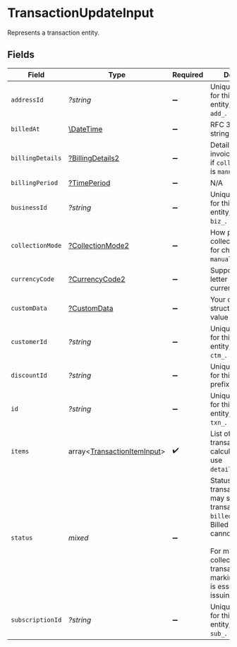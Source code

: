 # TransactionUpdateInput

Represents a transaction entity.


## Fields

| Field                                                                                                                                                                                                                | Type                                                                                                                                                                                                                 | Required                                                                                                                                                                                                             | Description                                                                                                                                                                                                          | Example                                                                                                                                                                                                              |
| -------------------------------------------------------------------------------------------------------------------------------------------------------------------------------------------------------------------- | -------------------------------------------------------------------------------------------------------------------------------------------------------------------------------------------------------------------- | -------------------------------------------------------------------------------------------------------------------------------------------------------------------------------------------------------------------- | -------------------------------------------------------------------------------------------------------------------------------------------------------------------------------------------------------------------- | -------------------------------------------------------------------------------------------------------------------------------------------------------------------------------------------------------------------- |
| `addressId`                                                                                                                                                                                                          | *?string*                                                                                                                                                                                                            | :heavy_minus_sign:                                                                                                                                                                                                   | Unique Paddle ID for this address entity, prefixed with `add_`.                                                                                                                                                      | add_01gm302t81w94gyjpjpqypkzkf                                                                                                                                                                                       |
| `billedAt`                                                                                                                                                                                                           | [\DateTime](https://www.php.net/manual/en/class.datetime.php)                                                                                                                                                        | :heavy_minus_sign:                                                                                                                                                                                                   | RFC 3339 datetime string.                                                                                                                                                                                            | 2024-10-12T07:20:50.52Z                                                                                                                                                                                              |
| `billingDetails`                                                                                                                                                                                                     | [?BillingDetails2](../../models/shared/BillingDetails2.md)                                                                                                                                                           | :heavy_minus_sign:                                                                                                                                                                                                   | Details for invoicing. Required if `collection_mode` is `manual`.                                                                                                                                                    |                                                                                                                                                                                                                      |
| `billingPeriod`                                                                                                                                                                                                      | [?TimePeriod](../../models/shared/TimePeriod.md)                                                                                                                                                                     | :heavy_minus_sign:                                                                                                                                                                                                   | N/A                                                                                                                                                                                                                  |                                                                                                                                                                                                                      |
| `businessId`                                                                                                                                                                                                         | *?string*                                                                                                                                                                                                            | :heavy_minus_sign:                                                                                                                                                                                                   | Unique Paddle ID for this business entity, prefixed with `biz_`.                                                                                                                                                     | biz_01grrebrzaee2qj2fqqhmcyzaj                                                                                                                                                                                       |
| `collectionMode`                                                                                                                                                                                                     | [?CollectionMode2](../../models/shared/CollectionMode2.md)                                                                                                                                                           | :heavy_minus_sign:                                                                                                                                                                                                   | How payment is collected. `automatic` for checkout, `manual` for invoices.                                                                                                                                           |                                                                                                                                                                                                                      |
| `currencyCode`                                                                                                                                                                                                       | [?CurrencyCode2](../../models/shared/CurrencyCode2.md)                                                                                                                                                               | :heavy_minus_sign:                                                                                                                                                                                                   | Supported three-letter ISO 4217 currency code.                                                                                                                                                                       |                                                                                                                                                                                                                      |
| `customData`                                                                                                                                                                                                         | [?CustomData](../../models/shared/CustomData.md)                                                                                                                                                                     | :heavy_minus_sign:                                                                                                                                                                                                   | Your own structured key-value data.                                                                                                                                                                                  |                                                                                                                                                                                                                      |
| `customerId`                                                                                                                                                                                                         | *?string*                                                                                                                                                                                                            | :heavy_minus_sign:                                                                                                                                                                                                   | Unique Paddle ID for this customer entity, prefixed with `ctm_`.                                                                                                                                                     | ctm_01grnn4zta5a1mf02jjze7y2ys                                                                                                                                                                                       |
| `discountId`                                                                                                                                                                                                         | *?string*                                                                                                                                                                                                            | :heavy_minus_sign:                                                                                                                                                                                                   | Unique Paddle ID for this discount, prefixed with `dsc_`.                                                                                                                                                            | dsc_01gv5kpg05xp104ek2fmgjwttf                                                                                                                                                                                       |
| `id`                                                                                                                                                                                                                 | *?string*                                                                                                                                                                                                            | :heavy_minus_sign:                                                                                                                                                                                                   | Unique Paddle ID for this transaction entity, prefixed with `txn_`.                                                                                                                                                  | txn_01h04vsbhqc62t8hmd4z3b578c                                                                                                                                                                                       |
| `items`                                                                                                                                                                                                              | array<[TransactionItemInput](../../models/shared/TransactionItemInput.md)>                                                                                                                                           | :heavy_check_mark:                                                                                                                                                                                                   | List of items on this transaction. For calculated totals, use `details.line_items`.                                                                                                                                  |                                                                                                                                                                                                                      |
| `status`                                                                                                                                                                                                             | *mixed*                                                                                                                                                                                                              | :heavy_minus_sign:                                                                                                                                                                                                   | Status of this transaction. You may set a transaction to `billed` or `canceled`. Billed transactions cannot be changed.<br/><br/>For manually-collected transactions, marking as `billed` is essentially issuing an invoice. |                                                                                                                                                                                                                      |
| `subscriptionId`                                                                                                                                                                                                     | *?string*                                                                                                                                                                                                            | :heavy_minus_sign:                                                                                                                                                                                                   | Unique Paddle ID for this subscription entity, prefixed with `sub_`.                                                                                                                                                 | sub_01h04vsc0qhwtsbsxh3422wjs4                                                                                                                                                                                       |